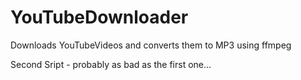 # YouTubeDownloader
Downloads YouTubeVideos and converts them to MP3 using ffmpeg

Second Sript - probably as bad as the first one...

